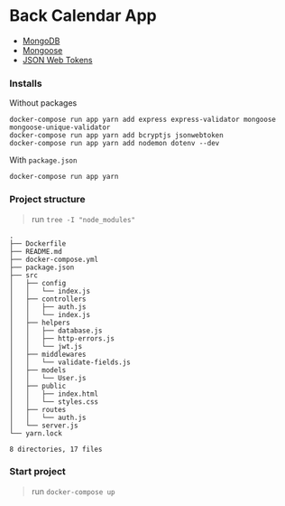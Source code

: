 # Back Calendar App

- [MongoDB][mongodb]
- [Mongoose][mongoosejs]
- [JSON Web Tokens][jwt_io]

[mongodb]: https://account.mongodb.com/account/login
[mongoosejs]: https://mongoosejs.com/
[jwt_io]: https://jwt.io/

### Installs

Without packages
```shell
docker-compose run app yarn add express express-validator mongoose mongoose-unique-validator
docker-compose run app yarn add bcryptjs jsonwebtoken
docker-compose run app yarn add nodemon dotenv --dev
```

With `package.json`
```shell
docker-compose run app yarn
```

### Project structure

> run `tree -I "node_modules"`
```shell
.
├── Dockerfile
├── README.md
├── docker-compose.yml
├── package.json
├── src
│   ├── config
│   │   └── index.js
│   ├── controllers
│   │   ├── auth.js
│   │   └── index.js
│   ├── helpers
│   │   ├── database.js
│   │   ├── http-errors.js
│   │   └── jwt.js
│   ├── middlewares
│   │   └── validate-fields.js
│   ├── models
│   │   └── User.js
│   ├── public
│   │   ├── index.html
│   │   └── styles.css
│   ├── routes
│   │   └── auth.js
│   └── server.js
└── yarn.lock

8 directories, 17 files
```

### Start project

> run `docker-compose up`

